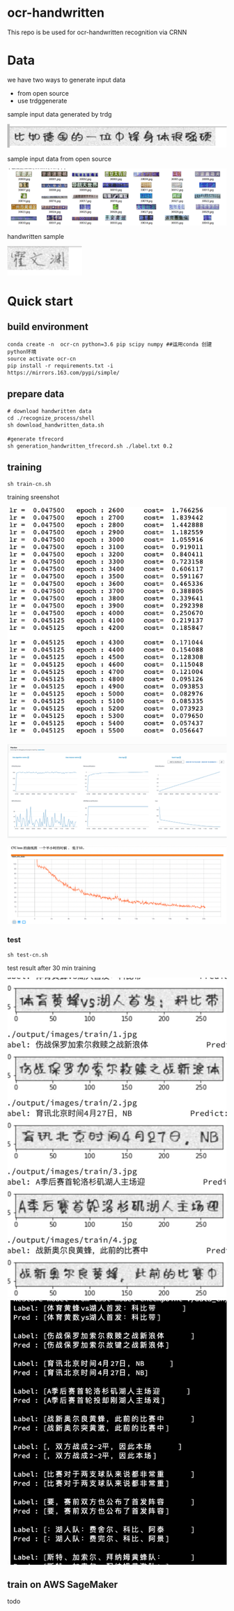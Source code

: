 # ocr-handwritten

This repo is be used for ocr-handwritten recognition via CRNN

# Data


we have two ways to generate input data
* from open source
* use trdggenerate 

sample input data generated by trdg

![input](./doc/input.png)

sample input data from open source

![input2](./doc/input2.png)

handwritten sample

![input](./doc/image.png)

# Quick start

## build environment

```shell script
conda create -n  ocr-cn python=3.6 pip scipy numpy ##运用conda 创建python环境
source activate ocr-cn
pip install -r requirements.txt -i https://mirrors.163.com/pypi/simple/
```

## prepare data

```shell script
# download handwritten data
cd ./recognize_process/shell
sh download_handwritten_data.sh

#generate tfrecord
sh generation_handwritten_tfrecord.sh ./label.txt 0.2
```

## training 

```shell script
sh train-cn.sh
```

training sreenshot

![train](./doc/train.png)

![loss](./doc/loss.png)

![loss](./doc/train4.png)

### test

```shell script
sh test-cn.sh
```
test result after 30 min training

![test](./doc/train3.png)
![test](./doc/train2.png)

## train on AWS SageMaker

todo